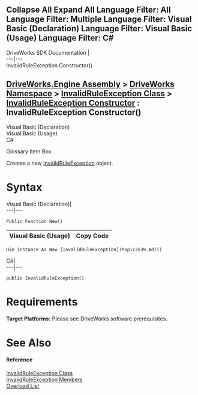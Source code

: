 Collapse All Expand All Language Filter: All  Language Filter: Multiple  Language Filter: Visual Basic (Declaration) Language Filter: Visual Basic (Usage) Language Filter: C#  
---  
DriveWorks SDK Documentation  |   
---|---  
InvalidRuleException Constructor()   
  
[DriveWorks.Engine Assembly](topic2156.md) > [DriveWorks Namespace](topic2159.md) > [InvalidRuleException Class](topic3539.md) > [InvalidRuleException Constructor](topic3545.md) : InvalidRuleException Constructor()  
---  
  
Visual Basic (Declaration)    
Visual Basic (Usage)    
C# 

Glossary Item Box

Creates a new [InvalidRuleException](topic3539.md) object. 

# Syntax

Visual Basic (Declaration)|   
---|---  
      
    
    Public Function New()  
  
Visual Basic (Usage)| Copy Code  
---|---  
      
    
    Dim instance As New [InvalidRuleException](topic3539.md)()  
  
C#|   
---|---  
      
    
    public InvalidRuleException()  
  
# Requirements

**Target Platforms:** Please see DriveWorks software prerequisites.

# See Also

#### Reference

[InvalidRuleException Class](topic3539.md)   
[InvalidRuleException Members](topic3540.md)   
[Overload List](topic3545.md)


